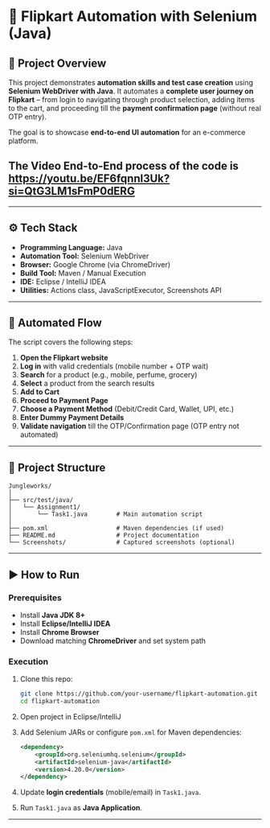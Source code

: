 # 🛒 Flipkart Automation with Selenium (Java)

## 📌 Project Overview

This project demonstrates **automation skills and test case creation** using **Selenium WebDriver with Java**.
It automates a **complete user journey on Flipkart** – from login to navigating through product selection, adding items to the cart, and proceeding till the **payment confirmation page** (without real OTP entry).

The goal is to showcase **end-to-end UI automation** for an e-commerce platform.

## The Video End-to-End process of the code is https://youtu.be/EF6fqnnl3Uk?si=QtG3LM1sFmP0dERG

---

## ⚙️ Tech Stack

* **Programming Language:** Java
* **Automation Tool:** Selenium WebDriver
* **Browser:** Google Chrome (via ChromeDriver)
* **Build Tool:** Maven / Manual Execution
* **IDE:** Eclipse / IntelliJ IDEA
* **Utilities:** Actions class, JavaScriptExecutor, Screenshots API

---

## 🔄 Automated Flow

The script covers the following steps:

1. **Open the Flipkart website**
2. **Log in** with valid credentials (mobile number + OTP wait)
3. **Search** for a product (e.g., mobile, perfume, grocery)
4. **Select** a product from the search results
5. **Add to Cart**
6. **Proceed to Payment Page**
7. **Choose a Payment Method** (Debit/Credit Card, Wallet, UPI, etc.)
8. **Enter Dummy Payment Details**
9. **Validate navigation** till the OTP/Confirmation page (OTP entry not automated)

---

## 📂 Project Structure

```
Jungleworks/
│
├── src/test/java/
│   └── Assignment1/
│       └── Task1.java        # Main automation script
│
├── pom.xml                   # Maven dependencies (if used)
├── README.md                 # Project documentation
└── Screenshots/              # Captured screenshots (optional)
```

---

## ▶️ How to Run

### Prerequisites

* Install **Java JDK 8+**
* Install **Eclipse/IntelliJ IDEA**
* Install **Chrome Browser**
* Download matching **ChromeDriver** and set system path

### Execution

1. Clone this repo:

   ```bash
   git clone https://github.com/your-username/flipkart-automation.git
   cd flipkart-automation
   ```
2. Open project in Eclipse/IntelliJ
3. Add Selenium JARs or configure `pom.xml` for Maven dependencies:

   ```xml
   <dependency>
       <groupId>org.seleniumhq.selenium</groupId>
       <artifactId>selenium-java</artifactId>
       <version>4.20.0</version>
   </dependency>
   ```
4. Update **login credentials** (mobile/email) in `Task1.java`.
5. Run `Task1.java` as **Java Application**.

---


